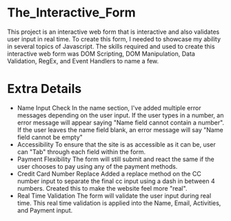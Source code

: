 # The_Interactive_Form
 This project is an interactive web form that is interactive and also validates user input in real time. To create this form, I needed to showcase my ability in several topics of Javascript. The skills required and used to create this interactive web form was DOM Scripting, DOM Manipulation, Data Validation, RegEx, and Event Handlers to name a few. 
# Extra Details
 - Name Input Check
 In the name section, I've added multiple error messages depending on the user input. If the user types in a number, an error message will appear saying "Name field cannot contain a number". If the user leaves the name field blank, an error message will say "Name field cannot be empty"
 - Accessibility 
 To ensure that the site is as accessible as it can be, user can "Tab" through each field within the form. 
 - Payment Flexibility
 The form will still submit and react the same if the user chooses to pay using any of the payment methods. 
 - Credit Card Number Replace
 Added a replace method on the CC number input to separate the final cc input using a dash in between 4 numbers. Created this to make the website feel more "real".
 - Real Time Validation
 The form will validate the user input during real time. This real time validation is applied into the Name, Email, Activities, and Payment input.